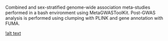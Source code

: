 Combined and sex-stratified genome-wide association meta-studies performed in a bash environment using  MetaGWASToolKit. Post-GWAS analysis is performed using clumping with PLINK and gene annotation with FUMA.

[!alt text](https://viewer.diagrams.net/?tags=%7B%7D&highlight=0000ff&edit=_blank&layers=1&nav=1&title=REGENIE_SMART_UMC-SMART-SMART-MR.drawio.png#R7Vxbc%2BK4Ev41VO08QPnK5ZFr5pwkO6nN7s6ZvGwJI4xmbMtri0DysL%2F9tGz5JotABkySTUhVsNqybKk%2F9adutWmZY397EaFwdU0X2GsZ2mLbMictw9DtvglfXPKQSgaakQrciCxEpUJwSx6xEGpCuiYLHFcqMko9RsKq0KFBgB1WkaEooptqtSX1qncNkYtrglsHeXXpV7Jgq1TaN3qF%2FDMm7iq7s94dpGd8lFUWPYlXaEE3JZE5bZnjiFKWHvnbMfb44GXj4nzx%2F7r7Zi%2Bdbxffrb8nmG48q502NnvOJXkXIhyw0zbdTZu%2BR95ajJfoK3vIBjCi62CBeSN6yxxtVoTh2xA5%2FOwGIAOyFfM9cTofI17w0Bx7I%2BT8cJM2xtSjEZwKaAAXj5Y0YDPkE48D6wLTyCVIiAWKdIOXiedlV7YMsz%2BxR4MhvxOL6A8stSl6gyOGt5L694ydnisUZgKmPmbRA1yXtaIJDIhJYPZEeVNAyraFbFWCk20JIRIwdvO2C1XBgdDWMzTXqykKLwD4okgjtqIuDZA3LaSjQpUalIo6V5SGQmffMWMPYvzRmtGqemEMo4f%2F8es7dlb8JppLCpNtpfQgSgfouoaeqoJB9fpM07RZfiabzQqQaMmH1%2FyBmbMSD5EOGB%2Bln4AGjDRdRw5%2Bop6wGwxFLn6yPUONtQh7iJH76tOdHDf9D9y8VdxYL4mbQY0pLr4Ob5Pbx2uPxXBElwmPrwAgCcLWCwLMb3Q96NVoHsGRy486bMs67mNC5hGwbA2QoM6QH8III8%2FDHnUj5Es8U1NliCMCPcWRfOFNcULJXlV%2BQ5EjkJXgQBx2DHM3Givoa4qBTKPKQEa3zkC5rMxAg6YIKFvgfViSV2NJdONQU9J%2FSVOi6%2FtXnWeA0qGQODUKFPbiNUCi96KQMBSQSImD66OCje7fa5qdaKcWeggVdCPcJgOanc%2F45gZFMQncMlV1kc9NfzCPw7Ricqc4RIHyTk6qUn6XyJ3%2FYoLXBN3ULF189z4lrWhg81kbecQN0soxjHr6JNo8d4PaUmvgOKTNlA8%2BKXsCCAbSJHw42Apzp5xuAkAhBnoEzJAQeyTgcsL70QkXnFzhAuiO6CIoJ%2B1l2mBJnA5zJj7GB0TzmHprhoc5lSqItTZ1KrNix9RsilyNfpVcLaNOrrp1VnI1P8j1tZGrdaAlNcwjLWly6TCK0EOpQkhJwE1X3vINFxQYts0qhrtdKRwk1bfsJ%2BvDQfoEBYbzrhwBa6tm5j%2BjyKcBeZQstJbYuggvMajPSWwdYijGLLduUdm6vS97ZXVfnb2yX5O90j%2FsVbagO4cz8FP2SpcwbPfPYX%2B6rwmmp6LVt%2B2gHArTl6FV03oLtNprznsaexgFKTmDzmOYBykVJ2wDuIK2E1LmMbckzBbnDH0Gv0p%2BWufD5TnQ5ekNOnbVANu2ahGR1SovI%2Fp2U8uIfg3INx5dc5Wm%2F1PkvS9V6brElJpitaepNh%2BbUlPWsSNotEI4Z%2BTUA9d0h25OQzm7fIGXaJ2YFrwlrPRoUMoXpXBcPBgv5FxfJeZZ8qkAE3wnFTKb5mfDrPOzO56sV7eXpoW%2FX7WnX%2Fz2bO22NTWIn0fPdbdW2vfQNU3yYdIHE5cVwH4u0cvEPdhD9Lm5VNdvhuhPECg%2F2cTTK9OumIUvOPHe1CRSVzw2Cn8S7Pe79kmxfK3%2FbnTjL735FD9eMvzo32zW7RfZ8ynQ29E0W0Jwb1%2FcICmV9pNzL02GpmqXeLeXttP3elN4nuL2go7C7cVvYfTHV%2F9X7Vv34jSkcCycdV08b7O22aytXa8xQ20E%2BHyICXeL1tk%2BFAoWlG%2FZ4OUSO7wr48Rp2SbeVS7UoBr8v2vHDo1wPZGiLhlm9%2BJuknxyTP05Cfgt5DO3eNsGEIFKliR5hF985PHUjdkSJ0ef6ltm72sNbkkJgL1D1%2BC63VTI1ag7%2FeArFa5SHkqXNHWkbnZYnF2m6oTWsCndGtLOSd861L9qTLX1ZKts0pLa5JcFa1lwcAiouyME9M8cxaudcZNcXLsxyGpPBzKyM%2BbC4zwSGtOgz8QBBScZXFz9xEHeUJzwyWKRLg0w9ATNvcx%2BCJKAdu1Ry57wtmA1EBeQViYQl2G8P0%2F5wBh%2FAyGBQdX5yDd2SpDtKRBrNoXYrOHjEMv5kmcV%2Fk6pd8nTHN4Dtg5ZOz4vq74Ey%2BmY%2FzWJRCk%2BbvYVxlO1FdkcFFXZZccaTycf0sI4msvkU7eXf04vhrfGuzaYpwV1Y%2BDVqmZUNxTU3z8reOtOxJnBe%2F1bG%2Bgef6D31aNXzvh5Beitp%2FecGb1XUE37vJ5%2FwPcNwFcyvpr90otYez984U7I3aCYv8P6g7COQ4Plvx4tZ19UmvLmtKWKt5x3Wal6VTbV%2B4LcK%2F1rKb1BS8N82Zc6xbsEuAM8dlt47DvSy0lAGEGe8kZFNFCEGWM5COjiAMauDSOOkwGNqUPgLOW5HHwatKU3vKrwz2XJ6FSlb3LA5BBoiCP%2B%2FloyVDzfRf1OgWpQGn9UlFzFYzYaDu5JRAMfJ1wqAtCHP%2Br59LczSWjXuDwBBGU0oQMX39CYtcV7i6W4fPKvrM8sUH9z9Z9fL%2FMZMvvjerhnsHZkGlXGcC8xVK23entTGPDDOWT%2Fq48NvLtf5Y08KLwAbBa3rcSSTXH6BjHoUJDUAaWD1PXABLUajqtJqTYDs047%2BZuYlTC%2FfgLe2Z1W8ZZ%2BoWEy0jRzVoNxw6tJqyc5Q5pCdbpqOZknIh%2Bjuuld786JHv%2Ba349vw%2BC%2Ff95dXl0rVHeBA9xGQUCZINL3tYtmy%2FEWTfEWs3obTc76%2BSkl7dyhfnp%2B7dGDhH9YvHYn%2FZ2L8B3%2BWHnXoGzpKuqqwqO51bc8lVQbYsqpZJ0g41CppXpMd%2Byt%2FTBh6fc1h%2FRubQ71OorMXdUsOsXrP8pcnpPs%2FiSLrXLY%2FF8cotlnAmoIUy2jGoOY9DqsritSw5uKzCjxdZItHWn5%2FoGul0GXbUgGTFcsAlS%2FZPIT6IJi8ftsaaJX8St35vT%2F)
